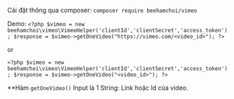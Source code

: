 Cài đặt thông qua composer:
`composer require beehamchoi/vimeo`

Demo:
`<?php
    $vimeo = new beehamchoi\vimeo\VimeoHelper('clientId','clientSecret','access_token');
    $response = $vimeo->getOneVideo("https://vimeo.com/<video_id>");
?>`

or

`<?php
$vimeo = new beehamchoi\vimeo\VimeoHelper('clientId','clientSecret','access_token');
$response = $vimeo->getOneVideo("<video_id>");
?>`

**Hàm `getOneVideo()` Input là 1 String: Link hoặc Id của video.
